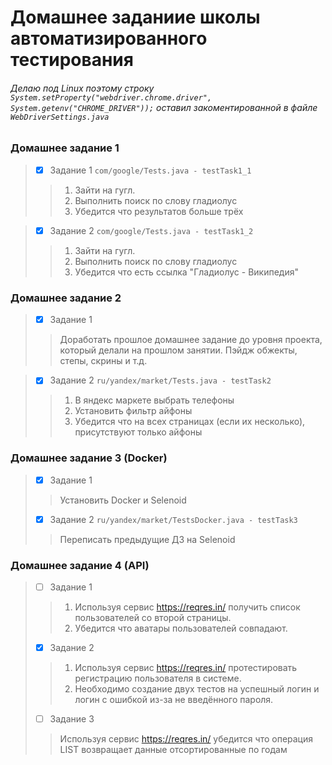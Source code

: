 # Домашнее заданиие школы автоматизированного тестирования
###### Делаю под Linux поэтому строку `System.setProperty("webdriver.chrome.driver", System.getenv("CHROME_DRIVER"));` оставил закоментированной в файле `WebDriverSettings.java`

### Домашнее задание 1
> - [X] Задание 1 `com/google/Tests.java - testTask1_1`
>> 1) Зайти на гугл.
>> 2) Выполнить поиск по слову гладиолус
>> 3) Убедится что результатов больше трёх

> - [X] Задание 2 `com/google/Tests.java - testTask1_2`
>> 1) Зайти на гугл.
>> 2) Выполнить поиск по слову гладиолус
>> 3) Убедится что есть ссылка "Гладиолус - Википедия"

### Домашнее задание 2
> - [X] Задание 1
>> Доработать прошлое домашнее задание до уровня проекта, который делали на прошлом занятии. Пэйдж обжекты, степы, скрины и т.д.

> - [X] Задание 2 `ru/yandex/market/Tests.java - testTask2`
>> 1) В яндекс маркете выбрать телефоны
>> 2) Установить фильтр айфоны
>> 3) Убедится что на всех страницах (если их несколько), присутствуют только айфоны

### Домашнее задание 3 (Docker)
> - [X] Задание 1
>> Установить Docker и Selenoid
> - [X] Задание 2 `ru/yandex/market/TestsDocker.java - testTask3`
>> Переписать предыдущие ДЗ на Selenoid

### Домашнее задание 4 (API)
> - [ ] Задание 1
>> 1) Используя сервис https://reqres.in/ получить список пользователей со второй страницы.
>> 2) Убедится что аватары пользователей совпадают.
> - [X] Задание 2
>> 1) Используя сервис https://reqres.in/ протестировать регистрацию пользователя в системе.
>> 2) Необходимо создание двух тестов на успешный логин и логин с ошибкой из-за не введённого пароля.
> - [ ] Задание 3
>> Используя сервис https://reqres.in/ убедится что операция LIST <RESOURCE> возвращает данные отсортированные по годам
  
